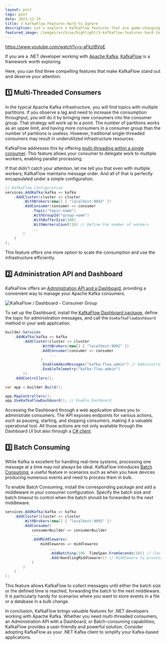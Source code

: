 ```yaml
---
layout: post
tags: post
date: 2023-12-19
title: 3 KafkaFlow Features Hard to Ignore
description: Let's explore 3 KafkaFlow features that are game-changing for .NET developers working with Apache Kafka.
featured_image: /images/archive/highlight/3-kafkaflow-features-hard-to-ignore.png
---
```


https://www.youtube.com/watch?v=v-aFkzlBVpE

If you are a .NET developer working with [Apache Kafka](https://kafka.apache.org/), [KafkaFlow](https://github.com/farfetch/kafkaflow) is a framework worth exploring.

Here, you can find three compelling features that make KafkaFlow stand out and deserve your attention.

## 1️⃣ Multi-Threaded Consumers

In the typical Apache Kafka infrastructure, you will find topics with multiple partitions. If you observe a lag and need to increase the consumption throughput, you will do it by bringing new consumers into the consumer group. That strategy will work up to a point. The number of partitions works as an upper limit, and having more consumers in a consumer group than the number of partitions is useless. However, traditional single-threaded consumers may result in underutilized infrastructure resources.

KafkaFlow addresses this by offering [multi-threading within a single consumer](https://farfetch.github.io/kafkaflow/docs/guides/consumers/). This feature allows your consumer to delegate work to multiple workers, enabling parallel processing.

If that didn't catch your attention, let me tell you that even with multiple workers, KafkaFlow maintains message order. And all of that is perfectly encapsulated under a simple configuration.

```csharp
// KafkaFlow Configuration
services.AddKafka(kafka => kafka
    .AddCluster(cluster => cluster
        .WithBrokers(new[] { "localhost:9092" })
        .AddConsumer(consumer => consumer
            .Topic("topic-name")
            .WithGroupId("group-name")
            .WithBufferSize(100)
            .WithWorkersCount(10) // Define the number of workers
            ...
        )
    )
);
```

This feature offers one more option to scale the consumption and use the infrastructure efficiently.

## 2️⃣ Administration API and Dashboard

KafkaFlow offers an [Administration API and a Dashboard](https://farfetch.github.io/kafkaflow/docs/guides/admin/), providing a convenient way to manage your Apache Kafka consumers.

![KafkaFlow / Dashboard - Consumer Group](/images/archive/kafkaflow/kafkaflow-dashboard-consumer-group.png)

To set up the Dashboard, install the [KafkaFlow Dashboard package](https://farfetch.github.io/kafkaflow/docs/guides/admin/dashboard#adding-the-dashboard), define the topic for administration messages, and call the `UseKafkaFlowDashboard` method in your web application.

```csharp
builder.Services
    .AddKafka(kafka => kafka
        .AddCluster(cluster => cluster
                .WithBrokers(new[] { "localhost:9092" })
                .AddConsumer(consumer => consumer
                    ...
                )
                .EnableAdminMessages("kafka-flow.admin") // Administration messages topic
                .EnableTelemetry("kafka-flow.admin")
        ))
    .AddControllers();

var app = builder.Build();

app.MapControllers();
app.UseKafkaFlowDashboard(); // Enable Dashboard
```

Accessing the Dashboard through a web application allows you to administrate consumers. The API exposes endpoints for various actions, such as pausing, starting, and stopping consumers, making it a valuable operational tool. All those actions are not only available through the Dashboard UI but also through a [C# client](https://farfetch.github.io/kafkaflow/docs/guides/admin/web-api#consumers).

## 3️⃣ Batch Consuming

While Kafka is excellent for handling real-time systems, processing one message at a time may not always be ideal. KafkaFlow introduces [Batch Consuming](https://farfetch.github.io/kafkaflow/docs/guides/middlewares/batch-consume-middleware), a useful feature in scenarios such as when you have devices producing numerous events and need to process them in bulk.

To enable Batch Consuming, install the corresponding package and add a middleware in your consumer configuration. Specify the batch size and batch timeout to control when the batch should be forwarded to the next middleware.

```csharp
services.AddKafka(kafka => kafka
    .AddCluster(cluster => cluster
        .WithBrokers(new[] { "localhost:9092" })
        .AddConsumer(
            consumerBuilder => consumerBuilder
            ...
            .AddMiddlewares(
                middlewares => middlewares
                    ...
                    .AddBatching(100, TimeSpan.FromSeconds(10)) // Configuration of the BatchConsumeMiddleware
                    .Add<HandlingMiddleware>() // Middleware to process the batch
            )
        )
    )
);
```

This feature allows KafkaFlow to collect messages until either the batch size or the defined time is reached, forwarding the batch to the next middleware. It is particularly handy for scenarios where you want to store events in a file or a database in a bulk change.

In conclusion, KafkaFlow brings valuable features for .NET developers working with Apache Kafka. Whether you need multi-threaded consumers, an Administration API with a Dashboard, or Batch-consuming capabilities, KafkaFlow provides a user-friendly and powerful solution. Consider adopting KafkaFlow as your .NET Kafka client to simplify your Kafka-based applications.
